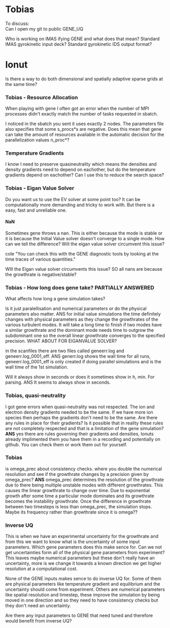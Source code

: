 # Tobias
To discuss:  
Can I open my git to public GENE_UQ  
  
Who is working on IMAS ifying GENE and what does that mean? Standard IMAS gyrokinetic input deck? Standard gyrokinetic IDS output format?
# Ionut

Is there a way to do both dimensional and spatially adaptive sparse grids at the same time?

### Tobias - Resource Allocation
When playing with gene I often got an error when the number of MPI processes didn't exactly match the number of tasks requested in sbatch.

I noticed in the sbatch you sent it uses exactly 2 nodes. The parameters file also specifies that some s_procs\*s are negative. Does this mean that gene can take the amount of resources available in the automatic decision for the parallelization values n_proc\*? 

### Temperature Gradients
I know I need to preserve quasineutrality which means the densities and density gradients need to depend on eachother, but do the temperature gradients depend on eachother? Can I use this to reduce the search space?

### Tobias - Eigan Value Solver

Do you want us to use the EV solver at some point too? It can be computationally more demanding and tricky to work with. But there is a easy, fast and unreliable one. 

#### NaN
Sometimes gene throws a nan. This is either because the mode is stable or it is because the Initial Value solver doesn't converge to a single mode. How can we tell the difference? Will the eigan value solver circumvent this issue?

cole "You can check this with the GENE diagnostic tools by looking at the time traces of various quantities."

WIll the Eigan value solver circumvents this issue? SO all nans are because the growthrate is negative/stable?

### Tobias - How long does gene take? PARTIALLY ANSWERED
What affects how long a gene simulation takes?

Is it just paralellisation and numerical parameters or do the physical parameters also matter. ANS for initial value simulations the time definitely changes with physical parameters as they change the growthrates of the various turbulent modes. It will take a long time to finish if two modes have a similar growthrate and the dominant mode needs time to outgrow the subdominant one so the overall linear growthrate converges to the specified precision. WHAT ABOUT FOR EIGANVALUE SOLVER?

in the scanfiles there are two files called geneerr.log and geneerr.log_0001_eff. ANS generr.log shows the wall time for all runs, geneerr.log_0001_eff is only created if doing parallel simulations and is the wall time of the 1st simulation. 

Will it always show in seconds or does it sometimes show in h, min. For parsing. ANS It seems to always show in seconds.

### Tobias, quasi-neutrality
I got gene errors when quasi-neutrality was not respected. The ion and electron density gradients needed to be the same.  If we have more ion species then perhaps the gradients don't need to be the same. Are there any rules in place for their gradients? Is it possible that in reality these rules are not completely respected and that is a limitation of the gene simulation? 
	**ANS** yes there are rules governing their gradients and densities, Ionuts already implimented them you have them in a recording and potentially on github. You can check them or work them out for yourself. 

### Tobias
is omega_prec about consistency checks. where you double the numerical resolution and see if the growthrate changes by a precision given by omega_prec? 
	**ANS** omega_prec determines the resolution of the growthrate due to there being multiple unstable modes with different growthrates. This causes the linear growthrate to change over time. Due to exponential growth after some time a particular mode dominates and its growthrate becomes the instability growthrate. Once the difference in growthrate between two timesteps is less than omega_prec, the simulation stops. Maybe its frequency rather than growthrate since it is omega??

### Inverse UQ

This is when we have an experimental uncertainty for the growthrate and from this we want to know what is the uncertainty of some input parameters. Which gene parameters does this make sence for. Can we not get uncertainties form all of the physical gene parameters from experiment? This leaves maybe numerical parameters but these don't really have an uncertainty, more is we change it towards a known direction we get higher resolution at a computational cost. 

None of the GENE inputs makes sence to do inverse UQ for. Some of them are physical parameters like temperature gradient and equilibrium and the uncertainty should come from experiment. Others are numerical parameters like spatial resolution and timestep, these improve the simulation by being moved in one direction and so they need to have consistency checks but they don't need an uncertainty. 

Are there any input parameters to GENE that need tuned and therefore would benefit from inverse UQ? 
